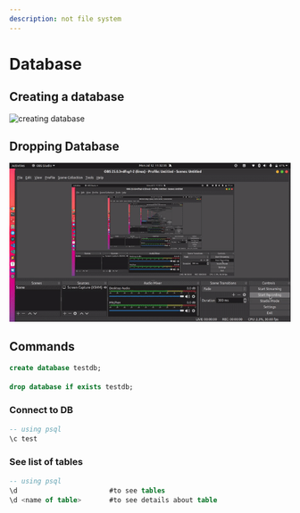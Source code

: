 ```yaml
---
description: not file system
---
```


# Database

## Creating a database

![creating database](../../.gitbook/assets/create-database%20%281%29%20%281%29%20%281%29%20%282%29%20%283%29%20%283%29%20%284%29%20%285%29%20%286%29%20%287%29%20%282%29%20%281%29%20%281%29%20%281%29%20%287%29.gif)

## Dropping Database

![drop database](../../.gitbook/assets/output%20%284%29.gif)

## Commands

```sql
create database testdb;

drop database if exists testdb;
```

### Connect to DB

```sql
-- using psql
\c test
```

### See list of tables

```sql
-- using psql
\d                       #to see tables
\d <name of table>       #to see details about table
```

